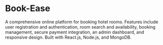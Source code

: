 # Book-Ease
A comprehensive online platform for booking hotel rooms. Features include user registration and authentication, room search and availability, booking management, secure payment integration, an admin dashboard, and responsive design. Built with React.js, Node.js, and MongoDB.
